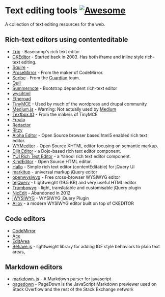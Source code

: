 # Text editing tools [![Awesome](https://cdn.rawgit.com/sindresorhus/awesome/d7305f38d29fed78fa85652e3a63e154dd8e8829/media/badge.svg)](https://github.com/sindresorhus/awesome)
A collection of text editing resources for the web.

## Rich-text editors using contenteditable

* [Trix](https://github.com/basecamp/trix) - Basecamp's rich text editor
* [CKEditor](http://ckeditor.com/) - Started back in 2003. Has both iframe and inline style rich-text editing.
* [Squire](https://github.com/neilj/Squire) - 
* [ProseMirror](http://prosemirror.net/) - From the maker of CodeMirror.
* [Scribe](https://github.com/guardian/scribe) - From the [Guardian](http://www.theguardian.com/) team.
* [Quill](http://quilljs.com/)
* [Summernote](http://summernote.org/) - Bootstrap dependent rich-text editor
* [wysihtml](http://wysihtml.com/) 
* [Etherpad](http://etherpad.org/) 
* [TinyMCE](http://www.tinymce.com/) - Used by much of the wordpress and drupal community
* [Medium.js](http://jakiestfu.github.io/Medium.js/docs/) - Warning: Not actually used by [Medium](https://medium.com/)
* [Textbox.IO](https://textbox.io/) - From the makers of TinyMCE
* [Froala](https://www.froala.com/wysiwyg-editor)
* [Redactor](http://imperavi.com/redactor/)
* [Ritzy](https://github.com/ritzyed/ritzy) 
* [Aloha Editor](http://www.alohaeditor.org/Content.Node/index.html) - Open Source browser based html5 enabled rich text editor.
* [WYMeditor](http://www.wymeditor.org/) - Open Source XHTML editor focusing on semantic markup.
* [Dijit Editor](http://dojotoolkit.org/) - a Dojo-based rich text editor component.
* [YUI Rich Text Editor](http://yui.github.io/yui2/) - a Yahoo! rich text editor component.
* [KindEditor](https://github.com/kindsoft/kindeditor) - Open Source HTML editor.
* [Hallo](https://github.com/bergie/hallo) - Simple rich text editor (contentEditable) for jQuery UI
* [markitup](http://markitup.jaysalvat.com/home/) - universal markup jQuery editor
* [openwysiwyg](http://www.openwebware.com/) - Free cross-browser WYSIWYG editor
* [tejQuery](http://jqueryte.com/) - Lightweight (19.5 KB) and very useful HTML editor
* [Trumbowyg](http://alex-d.github.io/Trumbowyg/) - light, translatable and customisable jQuery plugin
* [NicEdit](http://nicedit.com/) - Abandoned in 2012
* [jWYSIWYG](https://github.com/akzhan/jwysiwyg) - WYSIWYG jQuery Plugin 
* [Alloy](http://alloyeditor.com/) - a modern WYSIWYG editor built on top of CKEDITOR



## Code editors

* [CodeMirror](https://codemirror.net/)
* [Ace](https://ace.c9.io/#nav=about)
* [EditArea](http://www.cdolivet.com/editarea/editarea/exemples/exemple_full.html)
* [Behave.js](http://jakiestfu.github.io/Behave.js/) - lightweight library for adding IDE style behaviors to plain text areas,


## Markdown editors

* [markdown-js](https://github.com/evilstreak/markdown-js) - A Markdown parser for javascript
* [pagedown](https://code.google.com/p/pagedown/wiki/PageDown) - PageDown is the JavaScript Markdown previewer used on Stack Overflow and the rest of the Stack Exchange network
